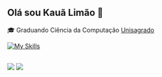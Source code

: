 ## Olá sou Kauã Limão 👋
<p>🎓 Graduando Ciência da Computação  <a href="https://unisagrado.edu.br">Unisagrado</a></p>

 [![My Skills](https://skillicons.dev/icons?i=cs,java,python)](https://skillicons.dev)
</div>
<br>
<div>
<a href="https://www.linkedin.com/in/kaualimão" target="_blank"><img src="https://img.shields.io/badge/-LinkedIn-%230077B5?style=for-the-badge&logo=linkedin&logoColor=white" target="_blank"></a> 
<a href = "mailto:kaualimaonunes@gmail.com"><img src="https://img.shields.io/badge/-Gmail-%23333?style=for-the-badge&logo=gmail&logoColor=white" target="_blank"></a>
<div>
